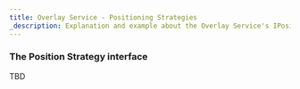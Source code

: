 ```yaml
---
title: Overlay Service - Positioning Strategies
_description: Explanation and example about the Overlay Service's IPositionStrategy interface and the classes that implement it.
---
```


### The Position Strategy interface
TBD